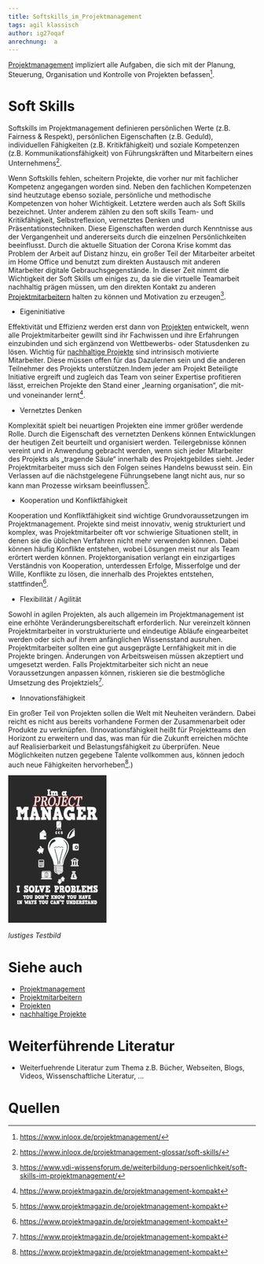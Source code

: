 ```yaml
---
title: Softskills_im_Projektmanagement
tags: agil klassisch
author: ig27oqaf
anrechnung:  a
---
```

[Projektmanagement](https://github.com/ig27oqaf/ManagingProjectsSuccessfully.github.io/blob/main/kb/Projektmanagement.md) impliziert alle Aufgaben, die sich mit der Planung, Steuerung, Organisation und Kontrolle von Projekten befassen[^1].

# Soft Skills

Softskills im Projektmanagement definieren persönlichen Werte (z.B. Fairness & Respekt), persönlichen Eigenschaften (z.B. Geduld), individuellen Fähigkeiten (z.B. Kritikfähigkeit) und soziale Kompetenzen (z.B. Kommunikationsfähigkeit) von Führungskräften und Mitarbeitern eines Unternehmens[^2].

Wenn Softskills fehlen, scheitern Projekte, die vorher nur mit fachlicher Kompetenz angegangen worden sind. Neben den fachlichen Kompetenzen sind heutzutage ebenso soziale, persönliche und methodische Kompetenzen von hoher Wichtigkeit. Letztere werden auch als Soft Skills bezeichnet. Unter anderem zählen zu den soft skills Team- und Kritikfähigkeit, Selbstreflexion, vernetztes Denken und Präsentationstechniken. Diese Eigenschaften werden durch Kenntnisse aus der Vergangenheit und andererseits durch die einzelnen Persönlichkeiten beeinflusst. 
Durch die aktuelle Situation der Corona Krise kommt das Problem der Arbeit auf Distanz hinzu, ein großer Teil der Mitarbeiter arbeitet im Home Office und benutzt zum direkten Austausch mit anderen Mitarbeiter digitale Gebrauchsgegenstände. In dieser Zeit nimmt die Wichtigkeit der Soft Skills um einiges zu, da sie die virtuelle Teamarbeit nachhaltig prägen müssen, um den direkten Kontakt zu anderen [Projektmitarbeitern](https://github.com/ig27oqaf/ManagingProjectsSuccessfully.github.io/blob/main/kb/Projektmitarbeiter.md) halten zu können und Motivation zu erzeugen[^3]. 



* Eigeninitiative

Effektivität und Effizienz werden erst dann von [Projekten](https://github.com/ig27oqaf/ManagingProjectsSuccessfully.github.io/blob/main/kb/Projekt.md) entwickelt, wenn alle Projektmitarbeiter gewillt sind ihr Fachwissen und ihre Erfahrungen einzubinden und sich ergänzend von Wettbewerbs- oder Statusdenken zu lösen.
Wichtig für [nachhaltige Projekte](https://github.com/ig27oqaf/ManagingProjectsSuccessfully.github.io/blob/main/kb/Nachhaltige_Projekte.md) sind intrinsisch motivierte Mitarbeiter. Diese müssen offen für das Dazulernen sein und die anderen Teilnehmer des Projekts unterstützen.Indem jeder am Projekt Beteiligte Initiative ergreift und zugleich das Team von seiner Expertise profitieren lässt, erreichen Projekte den Stand einer „learning organisation“, die mit- und voneinander lernt[^4].

* Vernetztes Denken

Komplexität spielt bei neuartigen Projekten eine immer größer werdende Rolle. Durch die Eigenschaft des vernetzten Denkens können Entwicklungen der heutigen Zeit beurteilt und organisiert werden.
Teilergebnisse können vereint und in Anwendung gebracht werden, wenn sich jeder Mitarbeiter des Projekts als „tragende Säule“ innerhalb des Projektgebildes sieht.
Jeder Projektmitarbeiter muss sich den Folgen seines Handelns bewusst sein. Ein Verlassen auf die nächstgelegene Führungsebene langt nicht aus, nur so kann man Prozesse wirksam beeinflussen[^4].

* Kooperation und Konfliktfähigkeit

Kooperation und Konfliktfähigkeit sind wichtige Grundvoraussetzungen im Projektmanagement. 
Projekte sind meist innovativ, wenig strukturiert und komplex, was Projektmitarbeiter oft vor schwierige Situationen stellt, in denen sie die üblichen Verfahren nicht mehr verwenden können. Dabei können häufig Konflikte entstehen, wobei Lösungen meist nur als Team erörtert werden können.
Projektorganisation verlangt ein einzigartiges Verständnis von Kooperation, unterdessen Erfolge, Misserfolge und der Wille, Konflikte zu lösen, die innerhalb des Projektes entstehen, stattfinden[^4]. 

* Flexibilität / Agilität

Sowohl in agilen Projekten, als auch allgemein im Projektmanagement ist eine erhöhte Veränderungsbereitschaft erforderlich. Nur vereinzelt können Projektmitarbeiter in vorstrukturierte und eindeutige Abläufe eingearbeitet werden oder sich auf ihrem anfänglichen Wissensstand ausruhen. Projektmitarbeiter sollten eine gut ausgeprägte Lernfähigkeit mit in die Projekte bringen.
Änderungen von Arbeitsweisen müssen akzeptiert und umgesetzt werden. Falls Projektmitarbeiter sich nicht an neue Voraussetzungen anpassen können, riskieren sie die bestmögliche Umsetzung des Projektziels[^4].

* Innovationsfähigkeit

Ein großer Teil von Projekten sollen die Welt mit Neuheiten verändern. Dabei reicht es nicht aus bereits vorhandene Formen der Zusammenarbeit oder Produkte zu verknüpfen.
(Innovationsfähigkeit heißt für Projektteams den Horizont zu erweitern und das, was man für die Zukunft erreichen möchte auf Realisierbarkeit und Belastungsfähigkeit zu überprüfen.
Neue Möglichkeiten nutzen gegebene Talente vollkommen aus, können jedoch auch neue Fähigkeiten hervorheben[^4].)





![Beispielabbildung](Softskills_im_Projektmanagement/test-file.jpg)

*lustiges Testbild*



# Siehe auch

* [Projektmanagement](https://github.com/ig27oqaf/ManagingProjectsSuccessfully.github.io/blob/main/kb/Projektmanagement.md)
* [Projektmitarbeitern](https://github.com/ig27oqaf/ManagingProjectsSuccessfully.github.io/blob/main/kb/Projektmitarbeiter.md) 
* [Projekten](https://github.com/ig27oqaf/ManagingProjectsSuccessfully.github.io/blob/main/kb/Projekt.md)
* [nachhaltige Projekte](https://github.com/ig27oqaf/ManagingProjectsSuccessfully.github.io/blob/main/kb/Nachhaltige_Projekte.md)

# Weiterführende Literatur

* Weiterfuehrende Literatur zum Thema z.B. Bücher, Webseiten, Blogs, Videos, Wissenschaftliche Literatur, ...

# Quellen

[^1]: https://www.inloox.de/projektmanagement/
[^2]: https://www.inloox.de/projektmanagement-glossar/soft-skills/
[^3]: https://www.vdi-wissensforum.de/weiterbildung-persoenlichkeit/soft-skills-im-projektmanagement/
[^4]: https://www.projektmagazin.de/projektmanagement-kompakt



